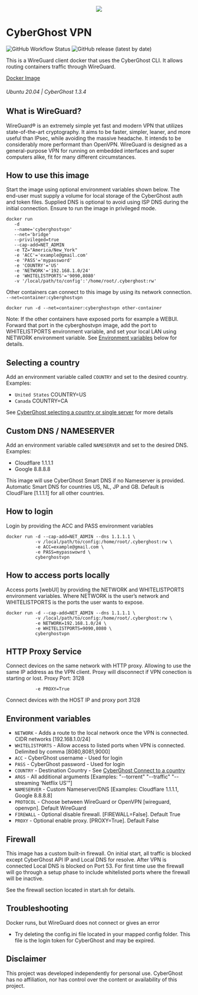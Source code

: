 <p align="center">
 <a href="https://www.cyberghostvpn.com/"> <img src="https://raw.githubusercontent.com/tmcphee/cyberghostvpn/main/.img/CyberGhost-Logo-Header.png"></a>
</p>

# CyberGhost VPN
![GitHub Workflow Status](https://img.shields.io/github/actions/workflow/status/tmcphee/cyberghostvpn/docker-image.yml?style=for-the-badge) ![GitHub release (latest by date)](https://img.shields.io/github/v/release/tmcphee/cyberghostvpn?style=for-the-badge)

This is a WireGuard client docker that uses the CyberGhost CLI. It allows routing containers traffic through WireGuard.

[Docker Image](https://hub.docker.com/r/tmcphee/cyberghostvpn)
###### Ubuntu 20.04 | CyberGhost 1.3.4
## What is WireGuard?

WireGuard® is an extremely simple yet fast and modern VPN that utilizes state-of-the-art cryptography. It aims to be faster, simpler, leaner, and more useful than IPsec, while avoiding the massive headache. It intends to be considerably more performant than OpenVPN. WireGuard is designed as a general-purpose VPN for running on embedded interfaces and super computers alike, fit for many different circumstances.

## How to use this image
Start the image using optional environment variables shown below. The end-user must supply a volume for local storage of the CyberGhost auth and token files. Supplied DNS is optional to avoid using ISP DNS during the initial connection. Ensure to run the image in privileged mode.
```
docker run 
   -d 
   --name='cyberghostvpn'
   --net='bridge'
   --privileged=true
   --cap-add=NET_ADMIN 
   -e TZ="America/New_York"
   -e 'ACC'='example@gmail.com'
   -e 'PASS'='mypassword'
   -e 'COUNTRY'='US'
   -e 'NETWORK'='192.168.1.0/24'
   -e 'WHITELISTPORTS'='9090,8080'
   -v '/local/path/to/config':'/home/root/.cyberghost:rw'
```

Other containers can connect to this image by using its network connection.
`--net=container:cyberghostvpn`
```
docker run -d --net=container:cyberghostvpn other-container
```
Note: If the other containers have exposed ports for example a WEBUI. Forward that port in the cyberghostvpn image, add the port to WHITELISTPORTS environment variable, and set your local LAN using NETWORK environment variable. See [Environment variables](https://github.com/tmcphee/cyberghostvpn#environment-variables) below for details. 

## Selecting a country

Add an environment variable called `COUNTRY` and set to the desired country. 
Examples:
- `United States` COUNTRY=US
- `Canada`        COUNTRY=CA

See [CyberGhost selecting a country or single server](https://support.cyberghostvpn.com/hc/en-us/articles/360020673194--How-to-select-a-country-or-single-server-with-CyberGhost-on-Linux) for more details

## Custom DNS / NAMESERVER
Add an environment variable called `NAMESERVER` and set to the desired DNS. 
Examples:
- Cloudflare 1.1.1.1
- Google 8.8.8.8

This image will use CyberGhost Smart DNS if no Nameserver is provided. Automatic Smart DNS for countries US, NL, JP and GB. Default is CloudFlare [1.1.1.1] for all other countries.

## How to login
Login by providing the ACC and PASS environment variables
```
docker run -d --cap-add=NET_ADMIN --dns 1.1.1.1 \
           -v /local/path/to/config:/home/root/.cyberghost:rw \
           -e ACC=example@gmail.com \
           -e PASS=mypasswowrd \
           cyberghostvpn
```

## How to access ports locally
Access ports [webUI] by providing the NETWORK and WHITELISTPORTS environment variables. Where NETWORK is the user’s network and WHITELISTPORTS is the ports the user wants to expose. 
```
docker run -d --cap-add=NET_ADMIN --dns 1.1.1.1 \
           -v /local/path/to/config:/home/root/.cyberghost:rw \
           -e NETWORK=192.168.1.0/24 \
           -e WHITELISTPORTS=9090,8080 \
           cyberghostvpn
```

## HTTP Proxy Service
Connect devices on the same network with HTTP proxy. Allowing to use the same IP address as the VPN client.
Proxy will disconnect if VPN conection is starting or lost. 
Proxy Port: 3128
```
           -e PROXY=True
```
Connect devices with the HOST IP and proxy port 3128

## Environment variables

- `NETWORK` - Adds a route to the local network once the VPN is connected. CIDR networks [192.168.1.0/24]
- `WHITELISTPORTS` - Allow access to listed ports when VPN is connected. Delimited by comma [8080,8081,9000]
- `ACC` - CyberGhost username - Used for login
- `PASS` - CyberGhost password - Used for login
- `COUNTRY` - Destination Country - See [CyberGhost Connect to a country](https://support.cyberghostvpn.com/hc/en-us/articles/360020673194--How-to-select-a-country-or-single-server-with-CyberGhost-on-Linux#h_01EJDGC9TZDW38J9FKNFPE6MBE)
- `ARGS` - All additional arguments [Examples: "--torrent" "--traffic" "--streaming 'Netflix US'"]
- `NAMESERVER` - Custom Nameserver/DNS [Examples: Cloudflare 1.1.1.1, Google 8.8.8.8]
- `PROTOCOL` - Choose between WireGuard or OpenVPN [wireguard, openvpn]. Default WireGuard
- `FIREWALL` - Optional disable firewall. [FIREWALL=False]. Default True
- `PROXY` - Optional enable proxy. [PROXY=True]. Default False

## Firewall
This image has a custom built-in firewall. On initial start, all traffic is blocked except CyberGhost API IP and Local DNS for resolve. After VPN is connected Local DNS is blocked on Port 53. For first time use the firewall will go through a setup phase to include whitelisted ports where the firewall will be inactive. 

See the firewall section located in start.sh for details. 

## Troubleshooting

Docker runs, but WireGuard does not connect or gives an error
- Try deleting the config.ini file located in your mapped config folder. This file is the login token for CyberGhost and may be expired. 


## Disclaimer
This project was developed independently for personal use. CyberGhost has no affiliation, nor has control over the content or availability of this project.
